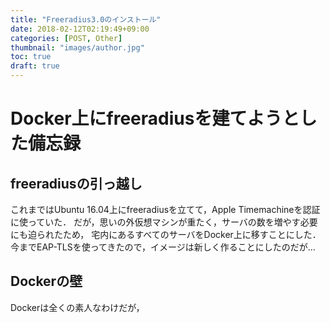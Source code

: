 ```yaml
---
title: "Freeradius3.0のインストール"
date: 2018-02-12T02:19:49+09:00
categories: [POST, Other]
thumbnail: "images/author.jpg" 
toc: true 
draft: true
---
```


# Docker上にfreeradiusを建てようとした備忘録

## freeradiusの引っ越し
これまではUbuntu 16.04上にfreeradiusを立てて，Apple Timemachineを認証に使っていた．
だが，思いの外仮想マシンが重たく，サーバの数を増やす必要にも迫られたため，
宅内にあるすべてのサーバをDocker上に移すことにした．
今までEAP-TLSを使ってきたので，イメージは新しく作ることにしたのだが...

## Dockerの壁
Dockerは全くの素人なわけだが，
